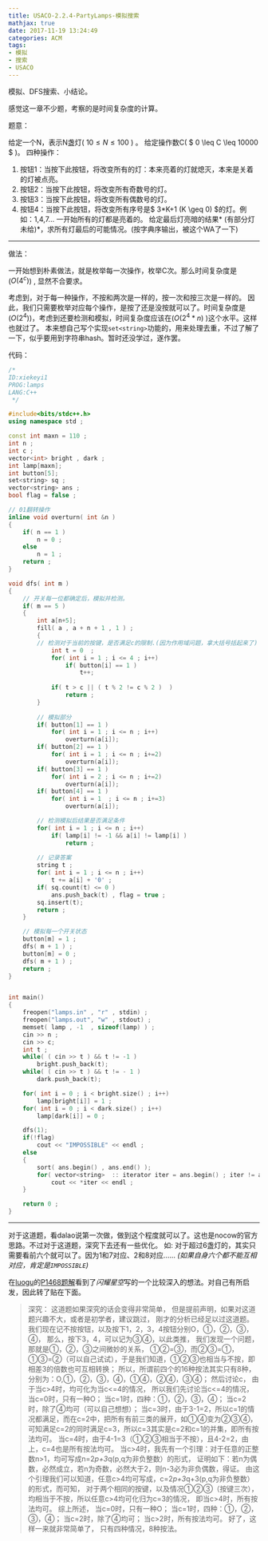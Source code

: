```yaml
---
title: USACO-2.2.4-PartyLamps-模拟搜索
mathjax: true 
date: 2017-11-19 13:24:49
categories: ACM
tags:
- 模拟
- 搜索
- USACO
---
```


模拟、DFS搜索、小结论。

感觉这一章不少题，考察的是时间复杂度的计算。
<!--more-->


题意：

给定一个N，表示N盏灯( $10 \leq N \leq 100$ ) 。
给定操作数C( $ 0 \leq C \leq 10000 $ )。
四种操作：
1. 按钮1：当按下此按钮，将改变所有的灯：本来亮着的灯就熄灭，本来是关着的灯被点亮。
2. 按钮2：当按下此按钮，将改变所有奇数号的灯。
3. 按钮3：当按下此按钮，将改变所有偶数号的灯。
4. 按钮4：当按下此按钮，将改变所有序号是$ 3\*K+1 (K \geq 0) $的灯。例如：1,4,7...
一开始所有的灯都是亮着的。
给定最后灯亮暗的结果* (有部分灯未给)*，求所有灯最后的可能情况。(按字典序输出，被这个WA了一下)

-----
做法：

一开始想到朴素做法，就是枚举每一次操作，枚举C次。那么时间复杂度是($O(4^c)$) , 显然不合要求。

考虑到，对于每一种操作，不按和两次是一样的，按一次和按三次是一样的。
因此，我们只需要枚举对应每个操作，是按了还是没按就可以了。时间复杂度是($O(2^4)$)，考虑到还要检测和模拟，时间复杂度应该在($O(2^4 * n )$ )这个水平。这样也就过了。
本来想自己写个实现`set<string>`功能的，用来处理去重，不过了解了一下，似乎要用到字符串hash。暂时还没学过，遂作罢。

代码：
```c++
/*
ID:xiekeyi1
PROG:lamps
LANG:C++
 */

#include<bits/stdc++.h>
using namespace std ;

const int maxn = 110 ; 
int n ;
int c ;
vector<int> bright , dark ; 
int lamp[maxn]; 
int button[5];
set<string> sq ; 
vector<string> ans ; 
bool flag = false ; 

// 01翻转操作
inline void overturn( int &n )
{
	if( n == 1 )
		n = 0 ;
	else 
		n = 1 ; 
	return ;
}

void dfs( int m )
{
	// 开关每一位都确定后，模拟并检测。
	if( m == 5 )
	{
		int a[n+5];
		fill( a , a + n + 1 , 1 ) ; 
		{
		// 检测对于当前的按键，是否满足c的限制.(因为作用域问题，拿大括号括起来了) 
			int t = 0  ;
			for( int i = 1 ; i <= 4 ; i++)
				if( button[i] == 1 )
					t++;
		 
			if( t > c || ( t % 2 != c % 2 )  )
				return ;
		}
		
		// 模拟部分
		if( button[1] == 1 )
			for( int i = 1 ; i <= n ; i++)
				overturn(a[i]);
		if( button[2] == 1 )
			for( int i = 1 ; i <= n ; i+=2)
				overturn(a[i]);
		if( button[3] == 1 )
			for( int i = 2 ; i <= n ; i+=2)
				overturn(a[i]);
		if( button[4] == 1 )
			for( int i = 1  ; i <= n ; i+=3)
				overturn(a[i]);

		// 检测模拟后结果是否满足条件
		for( int i = 1 ; i <= n ; i++)
			if( lamp[i] != -1 && a[i] != lamp[i] )
				return ;
		
		// 记录答案
		string t ;
		for( int i = 1 ; i <= n ; i++)
			t += a[i] + '0' ;
		if( sq.count(t) <= 0 )
			ans.push_back(t) , flag = true ;
		sq.insert(t);
		return ; 
	}

	// 模拟每一个开关状态
	button[m] = 1 ;
	dfs( m + 1 ) ; 
	button[m] = 0 ;
	dfs( m + 1 ) ;
	return ;
}


int main()
{
	freopen("lamps.in" , "r" , stdin) ;
	freopen("lamps.out", "w" , stdout) ;
	memset( lamp , -1  , sizeof(lamp) ) ; 
	cin >> n ;
	cin >> c;
	int t ;
	while( ( cin >> t ) && t != -1 )
		bright.push_back(t);
	while( ( cin >> t ) && t != - 1 )
		dark.push_back(t);

	for( int i = 0 ; i < bright.size() ; i++)
		lamp[bright[i]] = 1 ;
	for( int i = 0 ; i < dark.size() ; i++)
		lamp[dark[i]] = 0 ;

	dfs(1);
	if(!flag)
		cout << "IMPOSSIBLE" << endl ;
	else 
	{
		sort( ans.begin() , ans.end() );
		for( vector<string>  :: iterator iter = ans.begin() ; iter != ans.end() ; ++iter)  
			cout << *iter << endl ; 
	}

	return 0 ; 
}
```

------

对于这道题，看dalao说第一次做，做到这个程度就可以了。这也是nocow的官方思路。不过对于这道题，深究下去还有一些优化。
如: 对于超过6盏灯的，其实只需要看前六个就可以了。因为1和7对应、2和8对应...... *(如果自身六个都不能互相对应，肯定是`IMPOSSIBLE`)*


在[luogu](www.luogu.org)的[P1468题解](https://www.luogu.org/wiki/show?name=%E9%A2%98%E8%A7%A3+P1468)看到了*闪耀星空*写的一个比较深入的想法。对自己有所启发，因此转了贴在下面。

>深究：
>这道题如果深究的话会变得非常简单， 但是提前声明，如果对这道题兴趣不大，或者是初学者，建议跳过， 刚才的分析已经足以过这道题。 我们现在记不按按钮，以及按下1，2，3，4按钮分别O，①，②，③，④， 那么，按下3，4，可以记为③④，以此类推， 我们发现一个问题，那就是①，②，③之间微妙的关系， ①②=③，而②③=①，①③=②（可以自己试试），于是我们知道，①②③也相当与不按，即相差3的倍数也可互相转换；
>所以，所谓前四个的16种按法其实只有8种， 分别为：O,①，②，③，④，①④，②④，③④；
>然后讨论c， 由于当c>4时，均可化为当c<=4的情况， 所以我们先讨论当c<=4的情况，
>当c=0时，只有一种O；
>当c=1时，四种：①，②，③，④；
>当c=2时，除了④均可（可以自己想想）；
>当c=3时，由于3-1=2，所以c=1的情况都满足，而在c=2中，把所有有前三类的展开，如①④变为②③④， 可知满足c=2的同时满足c=3，所以c=3其实是c=2和c=1的并集，即所有按法均可。
>当c=4时，由于4-1=3（①②③相当于不按），且4-2=2，由上，c=4也是所有按法均可。
>当c>4时，我先有一个引理：对于任意的正整数n>1，均可写成n=2*p+3*q(p,q为非负整数）的形式， 证明如下：若n为偶数，必然成立，若n为奇数，必然大于2，则n-3必为非负偶数，得证。 由这个引理我们可以知道，任意c>4均可写成，c=2*p+3*q+3(p,q为非负整数）的形式，而可知， 对于两个相同的按键，以及情况①②③（按键三次），均相当于不按，所以任意c>4均可化归为c=3的情况， 即当c>4时，所有按法均可。
>综上所述，
>当c=0时，只有一种O；
>当c=1时，四种：①，②，③，④；
>当c=2时，除了④均可；
>当c>2时，所有按法均可。
>好了，这样一来就非常简单了， 只有四种情况，8种按法。

